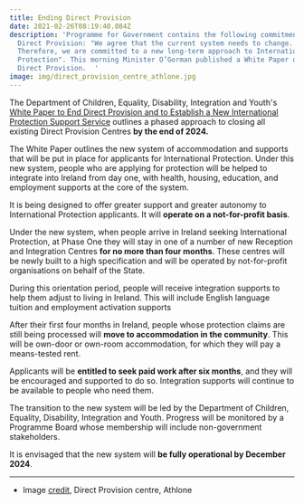 ```yaml
---
title: Ending Direct Provision
date: 2021-02-26T08:19:40.084Z
description: 'Programme for Government contains the following commitment on
  Direct Provision: "We agree that the current system needs to change.
  Therefore, we are committed to a new long-term approach to International
  Protection". This morning Minister O’Gorman published a White Paper on Ending
  Direct Provision.  '
image: img/direct_provision_centre_athlone.jpg
---
```

The Department of Children, Equality, Disability, Integration and Youth's [White Paper to End Direct Provision and to Establish a New International Protection Support Service](https://neasahourigan.com/docs/DCEDIY-White-Paper-Final.pdf) outlines a phased approach to closing all existing Direct Provision Centres **by the end of 2024.**

The White Paper outlines the new system of accommodation and supports that will be put in place for applicants for International Protection. Under this new system, people who are applying for protection will be helped to integrate into Ireland from day one, with health, housing, education, and employment supports at the core of the system.

It is being designed to offer greater support and greater autonomy to International Protection applicants. It will **operate on a not-for-profit basis**.

Under the new system, when people arrive in Ireland seeking International Protection, at Phase One they will stay in one of a number of new Reception and Integration Centres **for no more than four months**. These centres will be newly built to a high specification and will be operated by not-for-profit organisations on behalf of the State.

During this orientation period, people will receive integration supports to help them adjust to living in Ireland. This will include English language tuition and employment activation supports

After their first four months in Ireland, people whose protection claims are still being processed will **move to accommodation in the community**. This will be own-door or own-room accommodation, for which they will pay a means-tested rent.

Applicants will be **entitled to seek paid work after six months**, and they will be encouraged and supported to do so. Integration supports will continue to be available to people who need them.

The transition to the new system will be led by the Department of Children, Equality, Disability, Integration and Youth. Progress will be monitored by a Programme Board whose membership will include non-government stakeholders. 

It is envisaged that the new system will **be fully operational by December 2024**.

<hr>

* Image [credit](https://commons.wikimedia.org/wiki/File:Direct_Provision_centre,_Athlone.jpg), Direct Provision centre, Athlone